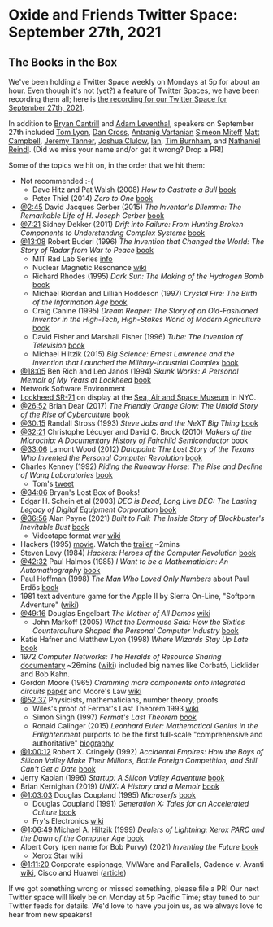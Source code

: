 # Oxide and Friends Twitter Space: September 27th, 2021

## The Books in the Box

We've been holding a Twitter Space weekly on Mondays at 5p for about an hour.
Even though it's not (yet?) a feature of Twitter Spaces, we have been
recording them all; here is
[the recording for our Twitter Space for September 27th, 2021](https://youtu.be/zrZAHO89XGk).

In addition to
[Bryan Cantrill](https://twitter.com/bcantrill) and
[Adam Leventhal](https://twitter.com/ahl),
speakers on September 27th included
[Tom Lyon](https://twitter.com/aka_pugs),
[Dan Cross](https://twitter.com/dancrossnyc),
[Antranig Vartanian](https://twitter.com/antranigv)
[Simeon Miteff](https://twitter.com/simeonmiteff)
[Matt Campbell](https://twitter.com/mw_campbell),
[Jeremy Tanner](https://twitter.com/Penguin),
[Joshua Clulow](https://twitter.com/jmclulow),
[Ian](https://twitter.com/iangrunert),
[Tim Burnham](https://twitter.com/AstroBurnham),
and [Nathaniel Reindl](https://twitter.com/nrr).
(Did we miss your name and/or get it wrong? Drop a PR!)

Some of the topics we hit on, in the order that we hit them:

- Not recommended :-(
  - Dave Hitz and Pat Walsh (2008) _How to Castrate a Bull_
    [book](https://www.google.com/books/edition/How_to_Castrate_a_Bull/zpefDwAAQBAJ)
  - Peter Thiel (2014) _Zero to One_ [book](https://en.wikipedia.org/wiki/Zero_to_One)
- [@2:45](https://youtu.be/zrZAHO89XGk?t=165)
  David Jacques Gerber (2015) _The Inventor's Dilemma: The Remarkable Life
  of H. Joseph Gerber_
  [book](https://www.google.com/books/edition/The_Inventor_s_Dilemma/8YKqCgAAQBAJ)
- [@7:21](https://youtu.be/zrZAHO89XGk?t=441)
  Sidney Dekker (2011) _Drift into Failure: From Hunting Broken Components to
  Understanding Complex Systems_
  [book](https://www.google.com/books/edition/Drift_into_Failure/uOF6BgAAQBAJ)
- [@13:08](https://youtu.be/zrZAHO89XGk?t=788) 
  Robert Buderi (1996) _The Invention that Changed the World: The Story of
  Radar from War to Peace_
  [book](https://www.google.com/books/edition/The_Invention_that_Changed_the_World/-fqiGwAACAAJ)
  - MIT Rad Lab Series [info](http://web.mit.edu/klund/www/books/radlab.html)
  - Nuclear Magnetic Resonance [wiki](https://en.wikipedia.org/wiki/Nuclear_magnetic_resonance)
  - Richard Rhodes (1995) _Dark Sun: The Making of the Hydrogen Bomb_
    [book](https://www.google.com/books/edition/Dark_Sun/x4vfAAAAMAAJ)
  - Michael Riordan and Lillian Hoddeson (1997) _Crystal Fire:
    The Birth of the Information Age_
    [book](https://www.google.com/books/edition/Crystal_Fire/0bTpcTLCu6MC)
  - Craig Canine (1995) _Dream Reaper: The Story of an Old-Fashioned Inventor
    in the High-Tech, High-Stakes World of Modern Agriculture_
    [book](https://www.google.com/books/edition/Dream_Reaper/ONa3Jh0Fq7oC)
  - David Fisher and Marshall Fisher (1996) _Tube: The Invention of Television_
    [book](https://www.google.com/books/edition/Tube/eApTAAAAMAAJ)
  - Michael Hiltzik (2015) _Big Science: Ernest Lawrence and the Invention that Launched
    the Military-Industrial Complex_
    [book](https://www.google.com/books/edition/Big_Science/vT0jBQAAQBAJ)
- [@18:05](https://youtu.be/zrZAHO89XGk?t=1085)
  Ben Rich and Leo Janos (1994) _Skunk Works: A Personal Memoir of My Years at Lockheed_
  [book](https://www.google.com/books/edition/Skunk_Works/OI9cDwAAQBAJ)
- Network Software Environment
- [Lockheed SR-71](https://en.wikipedia.org/wiki/Lockheed_SR-71_Blackbird) on display at the [Sea, Air and Space Museum](https://www.intrepidmuseum.org/) in NYC.
- [@26:52](https://youtu.be/zrZAHO89XGk?t=1612)
  Brian Dear (2017) _The Friendly Orange Glow: The Untold Story of the
  Rise of Cyberculture_
  [book](https://www.google.com/books/edition/The_Friendly_Orange_Glow/NqknDgAAQBAJ)
- [@30:15](https://youtu.be/zrZAHO89XGk?t=1815)
  Randall Stross (1993) _Steve Jobs and the NeXT Big Thing_
  [book](https://www.google.com/books/edition/STEVE_JOBS_THE_NEXT_BIG_THING/j5JQAAAAMAAJ)
- [@32:21](https://youtu.be/zrZAHO89XGk?t=1941)
  Christophe Lécuyer and David C. Brock (2010) _Makers of the Microchip:
  A Documentary History of Fairchild Semiconductor_
  [book](https://www.google.com/books/edition/Makers_of_the_Microchip/iov-DwAAQBAJ)
- [@33:06](https://youtu.be/zrZAHO89XGk?t=1986)
  Lamont Wood (2012) _Datapoint: The Lost Story of the Texans Who Invented
  the Personal Computer Revolution_
  [book](https://www.google.com/books/edition/Datapoint_The_Lost_Story_of_the_Texans_W/idTeAAAAQBAJ)
- Charles Kenney (1992) _Riding the Runaway Horse:
  The Rise and Decline of Wang Laboratories_
  [book](https://www.google.com/books/edition/Riding_the_Runaway_Horse/GY19QgAACAAJ)
  - Tom's [tweet](https://twitter.com/aka_pugs/status/1370950825724366848)
- [@34:06](https://youtu.be/zrZAHO89XGk?t=2046)
  Bryan's Lost Box of Books!
- Edgar H. Schein et al (2003) _DEC is Dead, Long Live DEC: The Lasting Legacy
  of Digital Equipment Corporation_
  [book](https://www.google.com/books/edition/DEC_Is_Dead_Long_Live_DEC/G07yAAAAMAAJ)
- [@36:56](https://youtu.be/zrZAHO89XGk?t=2216)
  Alan Payne (2021) _Built to Fail: The Inside Story of Blockbuster's Inevitable Bust_
  [book](https://g.co/kgs/gpT44T)
  - Videotape format war [wiki](https://en.wikipedia.org/wiki/Videotape_format_war)
- Hackers (1995) [movie](https://en.wikipedia.org/wiki/Hackers_(film)).
  Watch the [trailer](https://youtu.be/Rn2cf_wJ4f4?t=10) ~2mins
- Steven Levy (1984) _Hackers: Heroes of the Computer Revolution_
  [book](https://en.wikipedia.org/wiki/Hackers:_Heroes_of_the_Computer_Revolution)
- [@42:32](https://youtu.be/zrZAHO89XGk?t=2552)
  Paul Halmos (1985) _I Want to be a Mathematician: An Automathography_
  [book](https://www.google.com/books/edition/I_Want_to_be_a_Mathematician/hhpZAAAAYAAJ)
- Paul Hoffman (1998) _The Man Who Loved Only Numbers_ about Paul Erdős
  [book](https://en.wikipedia.org/wiki/The_Man_Who_Loved_Only_Numbers)
- 1981 text adventure game for the Apple II by Sierra On-Line,
  "Softporn Adventure" ([wiki](https://en.wikipedia.org/wiki/Softporn_Adventure))
- [@49:16](https://youtu.be/zrZAHO89XGk?t=2956)
  Douglas Engelbart _The Mother of All Demos_
  [wiki](https://en.wikipedia.org/wiki/The_Mother_of_All_Demos)
  - John Markoff (2005) _What the Dormouse Said: How the Sixties Counterculture
    Shaped the Personal Computer Industry_
    [book](https://en.wikipedia.org/wiki/What_the_Dormouse_Said)
- Katie Hafner and Matthew Lyon (1998) _Where Wizards Stay Up Late_
  [book](https://www.google.com/books/edition/Where_Wizards_Stay_Up_Late/H6ZzQhM0vSYC)
- 1972 _Computer Networks: The Heralds of Resource Sharing_
  [documentary](https://archive.org/details/ComputerNetworks_TheHeraldsOfResourceSharing) ~26mins
  ([wiki](https://en.wikipedia.org/wiki/Computer_Networks:_The_Heralds_of_Resource_Sharing))
  included big names like Corbató, Licklider and Bob Kahn.
- Gordon Moore (1965) _Cramming more components onto integrated circuits_
  [paper](https://scholar.google.com/scholar_lookup?author=moore&title=cramming+more+components+onto+integrated+circuits)
  and Moore's Law [wiki](https://en.wikipedia.org/wiki/Moore%27s_law)
- [@52:37](https://youtu.be/zrZAHO89XGk?t=3157)
  Physicists, mathematicians, number theory, proofs
  - Wiles's proof of Fermat's Last Theorem 1993
    [wiki](https://en.wikipedia.org/wiki/Wiles%27s_proof_of_Fermat%27s_Last_Theorem)
  - Simon Singh (1997) _Fermat's Last Theorem_
    [book](https://en.wikipedia.org/wiki/Fermat%27s_Last_Theorem_(book))
  - Ronald Calinger (2015) _Leonhard Euler: Mathematical Genius in the Enlightenment_
    purports to be the first full-scale "comprehensive and authoritative"
    [biography](https://www.google.com/books/edition/Leonhard_Euler/TM2bDwAAQBAJ)
- [@1:00:12](https://youtu.be/zrZAHO89XGk?t=3612)
  Robert X. Cringely (1992) _Accidental Empires: How the Boys of Silicon Valley
  Make Their Millions, Battle Foreign Competition, and Still Can't Get a Date_
  [book](https://en.wikipedia.org/wiki/Accidental_Empires)
- Jerry Kaplan (1996) _Startup: A Silicon Valley Adventure_
  [book](https://www.google.com/books/edition/Startup/dih2GDy5cHEC)
- Brian Kernighan (2019) _UNIX: A History and a Memoir_
  [book](https://www.google.com/books/edition/Unix/s0n9ygEACAAJ)
- [@1:03:03](https://youtu.be/zrZAHO89XGk?t=3783)
  Douglas Coupland (1995) _Microserfs_
  [book](https://en.wikipedia.org/wiki/Microserfs)
  - Douglas Coupland (1991) _Generation X: Tales for an Accelerated Culture_
    [book](https://en.wikipedia.org/wiki/Generation_X:_Tales_for_an_Accelerated_Culture)
  - Fry's Electronics [wiki](https://en.wikipedia.org/wiki/Fry's_Electronics)
- [@1:06:49](https://youtu.be/zrZAHO89XGk?t=4009)
  Michael A. Hiltzik (1999) _Dealers of Lightning: Xerox PARC
  and the Dawn of the Computer Age_
  [book](https://www.google.com/books/edition/Dealers_of_Lightning/EylLmLzFCTMC)
- Albert Cory (pen name for Bob Purvy) (2021) _Inventing the Future_
  [book](https://www.google.com/books/edition/Inventing_the_Future/T4tCzgEACAAJ)
  - Xerox Star [wiki](https://en.wikipedia.org/wiki/Xerox_Star)
- [@1:11:20](https://youtu.be/zrZAHO89XGk?t=4280)
  Corporate espionage, VMWare and Parallels,
  Cadence v. Avanti
  [wiki](https://en.wikipedia.org/wiki/Cadence_Design_Systems,_Inc._v._Avanti_Corp),
  Cisco and Huawei ([article](https://www.wired.com/story/us-hits-huawei-new-charges-trade-secret-theft/))

If we got something wrong or missed something, please file a PR!
Our next Twitter space will likely be on Monday at 5p Pacific Time; stay tuned
to our Twitter feeds for details.  We'd love to have you join us, as we
always love to hear from new speakers!

